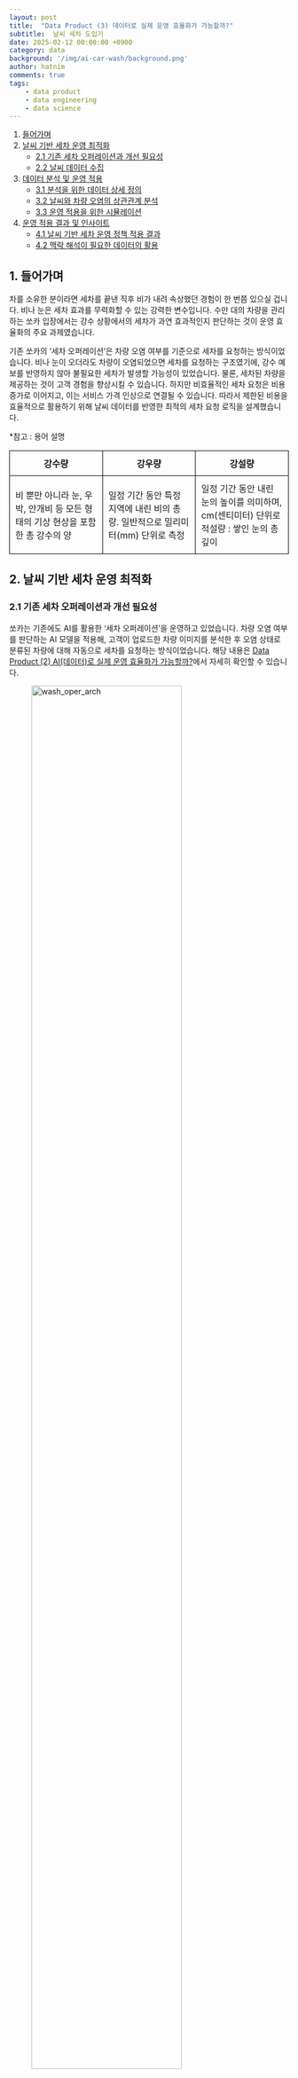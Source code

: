 ```yaml
---
layout: post
title:  "Data Product (3) 데이터로 실제 운영 효율화가 가능할까?"
subtitle:  날씨 세차 도입기
date: 2025-02-12 00:00:00 +0900
category: data
background: '/img/ai-car-wash/background.png' 
author: hatnim
comments: true
tags:
    - data product
    - data engineering
    - data science
---
```


1. [들어가며](#1-들어가며)
2. [날씨 기반 세차 운영 최적화](#2-날씨-기반-세차-운영-최적화)
   - [2.1 기존 세차 오퍼레이션과 개선 필요성](#21-기존-세차-오퍼레이션과-개선-필요성)
   - [2.2 날씨 데이터 수집](#22-날씨-데이터-수집)
3. [데이터 분석 및 운영 적용](#3-데이터-분석-및-운영-적용)
   - [3.1 분석을 위한 데이터 상세 정의](#31-분석을-위한-데이터-상세-정의)
   - [3.2 날씨와 차량 오염의 상관관계 분석](#32-날씨와-차량-오염의-상관관계-분석)
   - [3.3 운영 적용을 위한 시뮬레이션](#33-운영-적용을-위한-시뮬레이션)
4. [운영 적용 결과 및 인사이트](#4-운영-적용-결과-및-인사이트)
   - [4.1 날씨 기반 세차 운영 정책 적용 결과](#41-날씨-기반-세차-운영-정책-적용-결과)
   - [4.2 맥락 해석이 필요한 데이터의 활용](#42-맥락-해석이-필요한-데이터의-활용)


## 1. 들어가며

차를 소유한 분이라면 세차를 끝낸 직후 비가 내려 속상했던 경험이 한 번쯤 있으실 겁니다. 비나 눈은 세차 효과를 무력화할 수 있는 강력한 변수입니다. 수만 대의 차량을 관리하는 쏘카 입장에서는 강수 상황에서의 세차가 과연 효과적인지 판단하는 것이 운영 효율화의 주요 과제였습니다.

기존 쏘카의 ‘세차 오퍼레이션’은 차량 오염 여부를 기준으로 세차를 요청하는 방식이었습니다. 비나 눈이 오더라도 차량이 오염되었으면 세차를 요청하는 구조였기에, 강수 예보를 반영하지 않아 불필요한 세차가 발생할 가능성이 있었습니다. 물론, 세차된 차량을 제공하는 것이 고객 경험을 향상시킬 수 있습니다. 하지만 비효율적인 세차 요청은 비용 증가로 이어지고, 이는 서비스 가격 인상으로 연결될 수 있습니다. 따라서 제한된 비용을 효율적으로 활용하기 위해 날씨 데이터를 반영한 최적의 세차 요청 로직을 설계했습니다.

*참고 : 용어 설명

| 강수량 | 강우량 | 강설량 |
| --- | --- | --- |
| 비 뿐만 아니라 눈, 우박, 안개비 등 모든 형태의 기상 현상을 포함한 총 강수의 양 | 일정 기간 동안 특정 지역에 내린 비의 총량. 일반적으로 밀리미터(mm) 단위로 측정 | 일정 기간 동안 내린 눈의 높이를 의미하며, cm(센티미터) 단위로 <br> 적설량 : 쌓인 눈의 총 깊이


<style>
  table {
    width: 100%;
    border-collapse: collapse;
  }
  th, td {
    width: 33.33%;
    border: 1px solid black;
    padding: 10px;
  }
</style>

## 2. 날씨 기반 세차 운영 최적화

### 2.1 기존 세차 오퍼레이션과 개선 필요성

쏘카는 기존에도 AI를 활용한 ‘세차 오퍼레이션’을 운영하고 있었습니다. 차량 오염 여부를 판단하는 AI 모델을 적용해, 고객이 업로드한 차량 이미지를 분석한 후 오염 상태로 분류된 차량에 대해 자동으로 세차를 요청하는 방식이었습니다. 해당 내용은 [Data Product (2) AI(데이터)로 실제 운영 효율화가 가능할까?](https://tech.socarcorp.kr/data/2024/03/11/ai-car-wash.html)에서 자세히 확인할 수 있습니다. 

<figure >
  <img src="/img/2025-02-12-weather-wash/세차_아키텍처.png" alt="wash_oper_arch" style="width: 80%; height: auto;">
  <p style='text-align: center; color: #646f7c;'>‘세차 오퍼레이션’ 아키텍쳐</p>
</figure>


하지만 기존 방식은 날씨 요인을 고려하지 않아 불필요한 세차 요청이 발생하는 문제가 있었습니다. 현장에서 비나 눈이 차량 오염에 미치는 영향에 대한 경험적 인식은 있었지만, 이를 정량적으로 분석해 운영 정책으로 반영한 사례는 없었습니다. 세차 최적화를 위해 강수 예보를 반영하면 운영 비용 절감이 가능할 것으로 기대되었고, 날씨와 차량 오염 간의 관계를 검증하여 이를 반영하는 것이 핵심 목표였습니다.

### 2.2 날씨 데이터 수집

날씨 데이터를 활용하여 운영 프로세스를 개선하려면, 단순한 실험적 분석이 아니라 안정적이고 주기적인 데이터 수집과 정제가 필수적입니다. 기존에도 기상청 API를 통해 날씨 데이터를 적재했지만, 데이터 적재 실패가 빈번했고 원인 분석도 어려웠습니다. 이는 외부 데이터 자체의 문제뿐만 아니라, 급하게 요구되는 특정 데이터만 단편적으로 적재한 결과 데이터 관리가 체계적이지 않았기 때문입니다.

이를 해결하기 위해 데이터 사용자들과 논의하여, 활용 목적에 맞춰 데이터셋을 재구성하고 ‘단기 예보’ 데이터를 중심으로 날씨 데이터를 정리했습니다. 이후 데이터 엔지니어링팀이 다양한 적재 방식을 시도하며 안정적인 적재 환경을 구축했습니다.

## 3. 데이터 분석 및 운영 적용

### 3.1 분석을 위한 데이터 상세 정의

날씨 데이터는 직관적으로 이해하기 쉬우나, 실제 운영 적용을 위해서는 명확한 기준이 필요합니다. 예를 들어 ‘비가 온다’는 정보도 개인이 우산을 챙길지 결정하는 것과 야구 경기가 취소될지를 판단하는 맥락에서는 서로 다른 기준이 적용됩니다.

또한, 날씨 정보는 행정구역 단위로 제공되지만, 실제 기상 현상은 행정 경계를 따르지 않기에 ‘서울의 날씨’가 서울 내 모든 차량에 동일하게 적용된다고 볼 수 없습니다. 따라서 데이터 활용 목적에 맞춰 최적의 기준을 설정해야 합니다. 운영 단위가 너무 넓으면 날씨의 영향을 제대로 반영하기 어렵고, 너무 좁으면 관리 부담이 커지기 때문입니다.

`우리가 알고있는 ‘서울 날씨’는 실제로는 '중구 을지로'의 날씨입니다.`
![날씨_지도.png](/img/2025-02-12-weather-wash/날씨_지도.png) 

`요즘 같이 국지성 호우가 잦아지는 환경에서는 지역을 구분하는 기준이 더욱 고민되었습니다.`
![날씨_하늘.png](/img/2025-02-12-weather-wash/날씨_하늘.png)

결론적으로 날씨 데이터를 세차 요청 로직에 적용하기 위해, 전국의 종관기상관측소(ASOS)를 기준으로 특정 시점의 차량 위치와 가장 가까운 기상관측소의 데이터를 연결하는 방식을 채택했습니다. 기상 상태를 대표하는 지역 단위의 선정이 쉽지 않고 또 전국 각지의 행정구역의 경계를 그대로 위치 정보로 변환하여, 이를 차량의 위치 정보와 결합하는 것은 매우 방대한 데이터 처리를 필요로 하기 때문입니다. 차량과 가장 가까운 지점의 기상 정보를 반영하는 방식은 이러한 문제를 해결하면서도 차량과 가장 가까운 지점의 기상 정보를 반영하는 데 가장 합리적이라고 판단했습니다.
<figure style="display: flex; justify-content: center; gap: 10px;">
  <img src="/img/2025-02-12-weather-wash/날씨_한반도_왼.png" alt="날씨_한반도_왼" style="width: 50%; height: auto;">
  <img src="/img/2025-02-12-weather-wash/날씨_한반도_오.png" alt="날씨_한반도_오" style="width: 50%; height: auto;">
</figure>

`종관기상관측소(ASOS) 기준으로 반경 최대 32km이내의 차량 추출해 적용한다면 데이터가 누락되는 구간없이 차와 날씨를 연결할 수 있다고 판단했습니다.`

### 3.2 날씨와 차량 오염의 상관관계 분석

날씨가 차량 오염에 미치는 영향을 검증하기 위해, 강수량과 차량 오염도를 비교하는 분석을 진행했습니다. 분석에 있어 큰 고민은 강수량을 누적값으로 볼지, 특정 시간대의 값으로 볼지, 그리고 강수의 영향을 받는 시간 범위를 어떻게 설정할지였습니다.

단순히 하루 총 강수량을 기준으로 하면 특정 시간대의 집중 호우 영향을 놓칠 수 있고, 반대로 특정 시간대만 고려하면 지속적인 강수 효과를 반영하기 어렵습니다. 이를 해결하기 위해 강수량의 누적값과 시간당 최대값을 비교하며 차량 오염 변화를 분석한 결과, 시간당 최대 강수량이 차량 오염을 활용하는 것이 가장 적절하다는 결론을 내렸습니다.

이에 따라 날씨와 차량을 연결하는데 아래와 같은 기준을 설정했습니다.

- **‘비를 맞았다’의 정의**
    - 가장 가까운 종관기상관측소 기준, 하루 중 시간당 강우량이 3mm 이상인 지역에 ±2시간 이내 존재한 차량
- **‘눈을 맞았다’의 정의**
    - 가장 가까운 종관기상관측소 기준, 하루 중 시간당 적설량이 1cm 이상인 지역에 ±2시간 이내 존재한 차량

이 기준을 통해 강수량이 차량 오염에 미치는 실질적인 영향을 반영할 수 있었습니다. 분석 결과, 눈을 맞은 차량은 오염될 확률이 높아 세차 요청 로직을 유지하는 것이 타당했습니다. 반면, **강우량이 일정 수준 이상일 경우, 차량이 외부 존에 있는 경우 차량 외관이 자연적으로 세척되는 경향이 나타났으며, 이에 따라 해당 차량의 세차 요청을 보류하는 것이 운영적으로 더 효율적이라는 결론을 도출했습니다.** 

<figure >
  <img src="/img/2025-02-12-weather-wash/비_맞은_차량.png" alt="비_맞은_차량" style="width: 80%; height: auto;">
  <p style='text-align: center; color: #646f7c;'>비를 맞은 차량</p>
</figure>


### 3.3 운영 적용을 위한 시뮬레이션

**관측치와 예측치의 비교**

분석 결과를 운영에 반영하기 위해서는, 다시 관측된 강수량 데이터가 아니라 예측치인 일기 예보 데이터를 활용하는 방식으로 로직을 최적화해야 했습니다. 오늘 세차를 요청할지 말지는 예보를 기준으로 사전에 판단되어야 하기 때문입니다. 

먼저 기존 ‘세차 오퍼레이션’의 운영 시점에 맞춰, 새벽 5시에 업데이트된 단기 예보를 기준으로 당일 6시~23시의 강수량과 강수 확률을 활용하는 방식이 가장 적절하다고 판단했습니다.

**단기 예보**

| **예보 기간** | **발표 주기**                                    | **내용** |
| --- |----------------------------------------------| --- |
| 발표 시점으로부터 3일 이내 | 하루 8회 <br> (02, 05, 08, 11, 14, 17, 20, 23시) | 정시 기온, 최고·최저기온, 강수형태, 강수확률, 강수량, 적설, 하늘상태, 풍향, 풍속, 습도, 파고 등 12개 요소를 1시간 단위로 제공 |

앞선 분석을 통해 시간당 3mm 이상의 강수량이 차량 오염에 영향을 미친다는 기준을 설정했지만, 실제 운영에서 활용하기 위해서는 더 정밀한 조건이 필요했습니다. 이에 따라 시간당 강수량(Nmm)과 강수 확률(N%)을 조정하며, 관측된 날씨 데이터와 예측된 데이터가 얼마나 일치하는지 검토했습니다. 또한, 단순히 예측 정확도를 확인하는 것을 넘어 각 기준에 따라 세차 요청을 보류할 경우 실제 운영 비용 절감 효과가 얼마나 발생하는지도 확인했습니다. 이 분석을 통해 예측 정확도와 기대 효과 규모의 최적점이 되는 시간당 강수량(Nmm)과 강수 확률(N%)을 정의했습니다.

**운영 적용을 위한 시뮬레이션**

추가로 실제 운영에 반영하기 전, 새로운 정책 적용이 세차 요청 프로세스에 미치는 영향을 정량적으로 검토할 필요가 있었습니다. 특히, 연속적인 강수 이벤트로 인해 세차 요청이 한꺼번에 몰리는 현상이 발생하는지 확인하는 것이 중요했습니다.

비가 오는 동안 세차 요청을 지연시키고, 날씨가 맑아지면 기 발행된 세차 요청을 수행하는 방식으로 시뮬레이션을 진행했습니다.

![운영_시뮬레이션.png](/img/2025-02-12-weather-wash/운영_시뮬레이션.png) 

이를 전국 데이터를 기반으로 비가 자주 내린 한 달 동안 적용한 결과, 강수 예보를 반영했을 때 세차 요청 건수가 감소하는 효과가 명확히 확인되었습니다. 또한, 강수 종료 후 요청이 한꺼번에 몰려 운영 부담이 커지는 현상은 발생하지 않았습니다**.** 이는 세차 요청이 매일 모든 차량에 대해 발생하지 않고, 기존에도 처리되지 않은 요청이 반복적으로 발생하는 구조 때문인 것으로 파악했습니다.

![운영_시뮬레이션2.png](/img/2025-02-12-weather-wash/운영_시뮬레이션2.png) 

## 4. 운영 적용 결과 및 인사이트

### 4.1 날씨 기반 세차 운영 정책 적용 결과

최종적으로, 새벽 5시 기준 업데이트된 단기 예보 데이터를 기반으로 당일 6시~23시의 시간별 강수량과 강수 확률이 특정 기준을 초과하는 경우, 해당 지역의 차량 외부 세차 요청을 보류하는 로직을 추가했습니다. 이 로직은 1년 이상 안정적으로 운영되었으며, 기존 운영 조건들보다 운영 효율화에 강력한 영향을 미치는 변수로 확인되었습니다. 또한, 이를 통한 비용 절감 효과 역시 확인할 수 있었습니다.

### 4.2 맥락 해석이 필요한 데이터의 활용

비 오는 날 세차가 비효율적이라는 것은 상식처럼 여겨집니다. 그러나 이를 데이터 기반 의사결정으로 전환하려면, 직관적인 개념을 데이터로 해석할 수 있는 기준을 설정하고, 이를 정량적으로 검증하는 과정이 필요합니다.

날씨 데이터와 차량 위치 데이터는 개별적으로는 정형화된 정보지만, 실제 세차 운영 의사결정에 활용하려면 여러 변수를 종합적으 고려하는 맥락적 해석이 필요합니다. 예를 들어, ‘오늘 서울에 비가 온다’는 단순한 정보처럼 보이지만, 이를 유의미한 기준으로 변환하려면 강수량, 강수 확률, 지역별 차이, 시간대 등 다양한 요소를 함께 고려해야 합니다. 본 프로젝트에서는 이러한 복합적인 변수를 통합하여 의사결정 기준을 수립하고, 이를 바탕으로 정형화된 결과를 도출하는 것이 핵심이었습니다. 이를 통해 내부 이해관계자들과 공감대를 형성하고, 운영에 실질적으로 적용할 수 있도록 설득력을 높였습니다.

또한, 데이터 기반으로 문제를 구조화했기 때문에 적용 이후에도 지속적인 개선이 가능했습니다. 새로운 정보가 추가되거나 전략적 의사결정이 필요할 때, 설정한 기준을 조정하여 예상되는 영향을 평가하고 최적의 결정을 내릴 수 있었습니다. 단순한 데이터 분석에 그치는 것이 아니라, 이를 실제 운영에 적용하고 목표하는 결과를 도출할 수 있는지 검증하는 과정까지 포함하는 것이 중요했습니다.

이처럼 현실의 문제를 데이터로 해결하려면, 단순한 데이터 수집과 분석을 넘어 다양한 변수를 고려하여 의미를 해석하고 설득력 있는 기준을 마련해야 합니다. 또한, 이를 바탕으로 최적화된 의사결정 체계를 구축하는 것이 필수적임을 다시 한번 확인할 수 있었습니다.